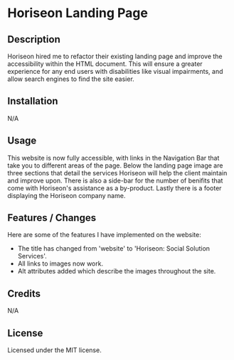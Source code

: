 # Horiseon Landing Page

## Description

Horiseon hired me to refactor their existing landing page and improve the accessibility within the HTML document.
This will ensure a greater experience for any end users with disabilities like visual impairments, and allow search engines to find the site easier.

## Installation

N/A

## Usage

This website is now fully accessible, with links in the Navigation Bar that take you to different areas of the page. Below the landing page image are three sections that detail the services Horiseon will help the client maintain and improve upon.
There is also a side-bar for the number of benifits that come with Horiseon's assistance as a by-product. Lastly there is a footer displaying the Horiseon company name.

## Features / Changes

Here are some of the features I have implemented on the website:

- The title has changed from 'website' to 'Horiseon: Social Solution Services'.
- All links to images now work.
- Alt attributes added which describe the images throughout the site.

## Credits

N/A

## License

Licensed under the MIT license.

